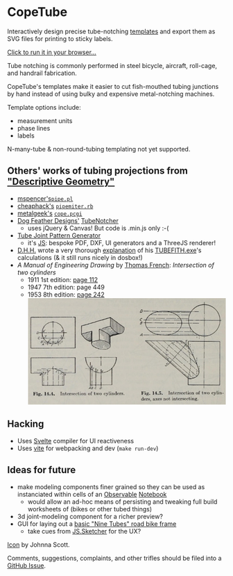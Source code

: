 # CopeTube
Interactively design precise tube-notching [templates](http://www.eaavideo.org/video.aspx?v=595079996001) and export them as SVG files for printing to sticky labels.

[Click to run it in your browser...](http://kfix.github.io/CopeTube)  

Tube notching is commonly performed in steel bicycle, aircraft, roll-cage, and handrail fabrication.  

CopeTube's templates make it easier to cut fish-mouthed tubing junctions by hand instead of using bulky and expensive metal-notching machines.

Template options include:

* measurement units
* phase lines
* labels

N-many-tube & non-round-tubing templating not yet supported.

## Others' works of tubing projections from ["Descriptive Geometry"](https://en.wikipedia.org/wiki/Descriptive_geometry)

* [mspencer's](http://home.tallships.ca/mspencer/)[`pipe.pl`](http://home.tallships.ca/mspencer/pipe)
* [cheaphack's](http://www.cheaphack.net/2009/01/easily-miter-tubes.html) [`pipemiter.rb`](http://www.cs.princeton.edu/%7Enpjohnso/pipemiter.rb)
* [metalgeek's](http://www.metalgeek.com/static/cope.pcgi) [`cope.pcgi`](http://www.metalgeek.com/static/cope.html)
* [Dog Feather Designs'](https://devpost.com/software/tubenotcher-paper-template-generator) [TubeNotcher](http://dogfeatherdesign.com/ttn_js/#tab2)
  * uses jQuery & Canvas! But code is .min.js only :-(
* [Tube Joint Pattern Generator](http://cq.cx/tubejoin.pl)
  * it's [JS](http://cq.cx/js/tubejoin.js): bespoke PDF, DXF, UI generators and a ThreeJS renderer!
* [D.H.H.](http://metalgeek.com/static/dan/bio.html) wrote a very thorough [explanation](http://metalgeek.com/static/dan/derivation.html) of his [TUBEFITH.exe](http://metalgeek.com/static/dan/)'s calculations (& it still runs nicely in dosbox!)
* _A Manual of Engineering Drawing_ by [Thomas French](http://wosu.org/2012/archive/horseshoe/men.htm#m2): _Intersection of two cylinders_
  * 1911 1st edition: [page 112](http://books.google.com/books?id=r7PVAAAAMAAJ&pg=PA111)
  * 1947 7th edition: page 449
  * 1953 8th edition: [page 242](https://archive.org/stream/manualofengineer00fren#page/242/mode/1up)
![excerpt](/french_cylinders.png?raw=true)

## Hacking
* Uses [Svelte](https://svelte.dev) compiler for UI reactiveness
* Uses [vite](https://vitejs.dev) for webpacking and dev (`make run-dev`)

## Ideas for future
* make modeling components finer grained so they can be used as instanciated within cells of an [Observable](https://github.com/observablehq) [Notebook](https://github.com/gzuidhof/starboard-notebook)
  * would allow an ad-hoc means of persisting and tweaking full build worksheets of (bikes or other tubed things)
* 3d joint-modeling component for a richer preview?
* GUI for laying out a [basic "Nine Tubes" road bike frame](https://github.com/occamsshavingkit/Bike-Draw)
  * take cues from [JS.Sketcher](https://github.com/xibyte/jsketcher) for the UX?

[Icon](http://www.clker.com/clipart-pipe.html) by Johnna Scott.

Comments, suggestions, complaints, and other trifles should be filed into a [GitHub Issue](/issues).
